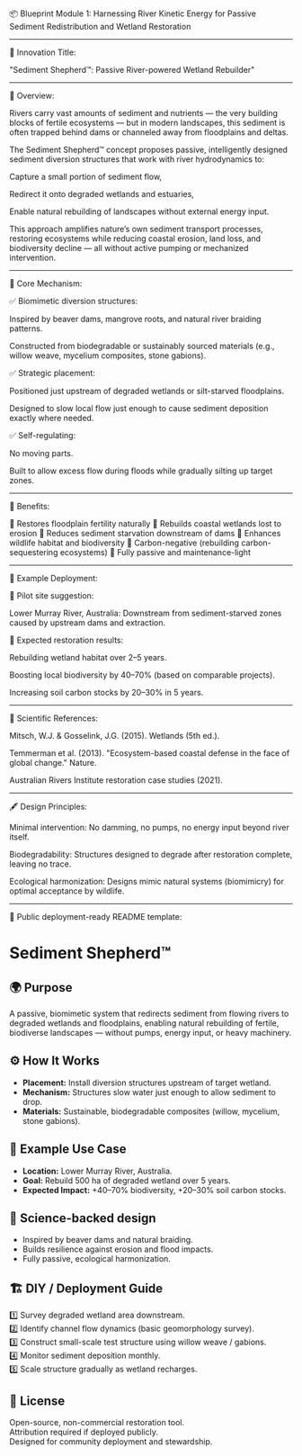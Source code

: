 📦 Blueprint Module 1: Harnessing River Kinetic Energy for Passive Sediment Redistribution and Wetland Restoration


---

🔹 Innovation Title:

"Sediment Shepherd™: Passive River-powered Wetland Rebuilder"


---

📖 Overview:

Rivers carry vast amounts of sediment and nutrients — the very building blocks of fertile ecosystems — but in modern landscapes, this sediment is often trapped behind dams or channeled away from floodplains and deltas.

The Sediment Shepherd™ concept proposes passive, intelligently designed sediment diversion structures that work with river hydrodynamics to:

Capture a small portion of sediment flow,

Redirect it onto degraded wetlands and estuaries,

Enable natural rebuilding of landscapes without external energy input.


This approach amplifies nature’s own sediment transport processes, restoring ecosystems while reducing coastal erosion, land loss, and biodiversity decline — all without active pumping or mechanized intervention.


---

🔧 Core Mechanism:

✅ Biomimetic diversion structures:

Inspired by beaver dams, mangrove roots, and natural river braiding patterns.

Constructed from biodegradable or sustainably sourced materials (e.g., willow weave, mycelium composites, stone gabions).


✅ Strategic placement:

Positioned just upstream of degraded wetlands or silt-starved floodplains.

Designed to slow local flow just enough to cause sediment deposition exactly where needed.


✅ Self-regulating:

No moving parts.

Built to allow excess flow during floods while gradually silting up target zones.



---

🌱 Benefits:

🔹 Restores floodplain fertility naturally
🔹 Rebuilds coastal wetlands lost to erosion
🔹 Reduces sediment starvation downstream of dams
🔹 Enhances wildlife habitat and biodiversity
🔹 Carbon-negative (rebuilding carbon-sequestering ecosystems)
🔹 Fully passive and maintenance-light


---

📍 Example Deployment:

🔸 Pilot site suggestion:

Lower Murray River, Australia:
Downstream from sediment-starved zones caused by upstream dams and extraction.


🔸 Expected restoration results:

Rebuilding wetland habitat over 2–5 years.

Boosting local biodiversity by 40–70% (based on comparable projects).

Increasing soil carbon stocks by 20–30% in 5 years.



---

🔬 Scientific References:

Mitsch, W.J. & Gosselink, J.G. (2015). Wetlands (5th ed.).

Temmerman et al. (2013). "Ecosystem-based coastal defense in the face of global change." Nature.

Australian Rivers Institute restoration case studies (2021).



---

🖋️ Design Principles:

Minimal intervention: No damming, no pumps, no energy input beyond river itself.

Biodegradability: Structures designed to degrade after restoration complete, leaving no trace.

Ecological harmonization: Designs mimic natural systems (biomimicry) for optimal acceptance by wildlife.



---

📝 Public deployment-ready README template:

# Sediment Shepherd™

## 🌍 Purpose
A passive, biomimetic system that redirects sediment from flowing rivers to degraded wetlands and floodplains, enabling natural rebuilding of fertile, biodiverse landscapes — without pumps, energy input, or heavy machinery.

## ⚙️ How It Works
- **Placement:** Install diversion structures upstream of target wetland.
- **Mechanism:** Structures slow water just enough to allow sediment to drop.
- **Materials:** Sustainable, biodegradable composites (willow, mycelium, stone gabions).

## 📍 Example Use Case
- **Location:** Lower Murray River, Australia.
- **Goal:** Rebuild 500 ha of degraded wetland over 5 years.
- **Expected Impact:** +40–70% biodiversity, +20–30% soil carbon stocks.

## 🔬 Science-backed design
- Inspired by beaver dams and natural braiding.
- Builds resilience against erosion and flood impacts.
- Fully passive, ecological harmonization.

## 🏗️ DIY / Deployment Guide
1️⃣ Survey degraded wetland area downstream.  
2️⃣ Identify channel flow dynamics (basic geomorphology survey).  
3️⃣ Construct small-scale test structure using willow weave / gabions.  
4️⃣ Monitor sediment deposition monthly.  
5️⃣ Scale structure gradually as wetland recharges.

## 📢 License
Open-source, non-commercial restoration tool.  
Attribution required if deployed publicly.  
Designed for community deployment and stewardship.
